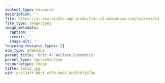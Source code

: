 ```yaml
---
content_type: resource
description: ''
file: https://ol-ocw-studio-app-production.s3.amazonaws.com/courses/14-01sc-principles-of-microeconomics-fall-2011/ecc124ff88cfc639de660c85f6f1e79a_lec12.jpg
file_type: image/jpeg
image_metadata:
  caption: ''
  credit: ''
  image-alt: ''
learning_resource_types: []
ocw_type: OCWImage
parent_title: 'Unit 4: Welfare Economics'
parent_type: CourseSection
resourcetype: Image
title: lec12.jpg
uid: ecc124ff-88cf-c639-de66-0c85f6f1e79a
---
```

